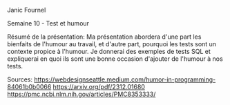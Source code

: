 Janic Fournel

Semaine 10 - Test et humour

Résumé de la présentation: Ma présentation abordera d'une part les bienfaits de l'humour au travail, et d'autre part, pourquoi les tests sont un contexte propice à l'humour. 
                           Je donnerai des exemples de tests SQL et expliquerai en quoi ils sont une bonne occasion d'ajouter de l'humour à nos tests.

Sources: https://webdesignseattle.medium.com/humor-in-programming-84061b0b0066
         https://arxiv.org/pdf/2312.01680
         https://pmc.ncbi.nlm.nih.gov/articles/PMC8353333/
